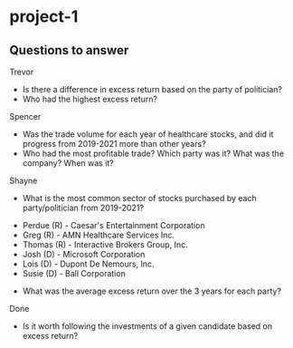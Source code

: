 # project-1

## Questions to answer

Trevor
* Is there a difference in excess return based on the party of politician?
* Who had the highest excess return?

Spencer
* Was the trade volume for each year of healthcare stocks, and did it progress from 2019-2021 more than other years?
* Who had the most profitable trade? Which party was it? What was the company? When was it?

Shayne
* What is the most common sector of stocks purchased by each party/politician from 2019-2021?
- Perdue (R) - Caesar's Entertainment Corporation
- Greg (R) - AMN Healthcare Services Inc.
- Thomas (R) - Interactive Brokers Group, Inc.
- Josh (D) - Microsoft Corporation
- Lois (D) - Dupont De Nemours, Inc.
- Susie (D) - Ball Corporation
* What was the average excess return over the 3 years for each party?

Done
* Is it worth following the investments of a given candidate based on excess return?
